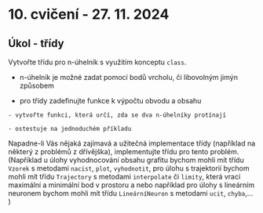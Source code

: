 # 10. cvičení - 27. 11. 2024

## Úkol - třídy

Vytvořte třídu pro n-úhelník s využitím konceptu `class`.
   - n-úhelník je možné zadat pomocí bodů vrcholu, či libovolným jimýn způsobem

   - pro třídy zadefinujte funkce k výpočtu obvodu a obsahu

	- vytvořte funkci, která určí, zda se dva n-úhelníky protínají

	- ostestuje na jednoduchém příkladu

Napadne-li Vás nějaká zajímavá a užitečná implementace třídy (například na některý z problémů z dřívějška), implementujte třídu pro tento problém.
(Například u úlohy vyhodnocování obsahu grafitu bychom mohli mít třídu `Vzorek` s metodami `nacist`, `plot`, `vyhodnotit`, pro úlohu s trajektorií bychom mohli mít třídu `Trajectory` s metodami `interpolate` či `limity`, která vrací maximální a minimální bod v prostoru a nebo například pro úlohy s lineárním neuronem bychom mohli mít třídu `LineárníNeuron` s metodami `ucit`, `chyba`,... )

